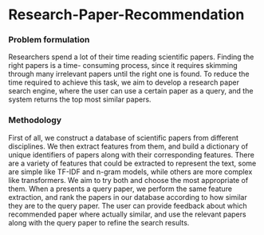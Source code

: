 # Research-Paper-Recommendation
### Problem formulation
Researchers spend a lot of their time reading scientific papers. Finding the right papers is a time-
consuming process, since it requires skimming through many irrelevant papers until the right one
is found. To reduce the time required to achieve this task, we aim to develop a research paper
search engine, where the user can use a certain paper as a query, and the system returns the top
most similar papers.

### Methodology
First of all, we construct a database of scientific papers from different disciplines. We then
extract features from them, and build a dictionary of unique identifiers of papers along with their
corresponding features. There are a variety of features that could be extracted to represent the
text, some are simple like TF-IDF and n-gram models, while others are more complex like
transformers. We aim to try both and choose the most appropriate of them. When a presents a
query paper, we perform the same feature extraction, and rank the papers in our database
according to how similar they are to the query paper. The user can provide feedback about which
recommended paper where actually similar, and use the relevant papers along with the query
paper to refine the search results.
